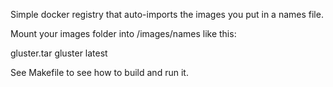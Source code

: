 Simple docker registry that auto-imports the images you put in a names file.

Mount your images folder into /images/names like this:

<file>      <tag>   <version>
gluster.tar gluster latest

See Makefile to see how to build and run it.
